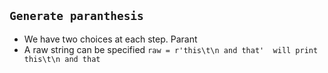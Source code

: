 `Generate paranthesis`
---
- We have two choices at each step. Parant
- A raw string can be specified `raw = r'this\t\n and that'  will print this\t\n and that`


<!--stackedit_data:
eyJoaXN0b3J5IjpbLTEzOTY3Mjg2MDUsOTU0ODQ3MDI1XX0=
-->